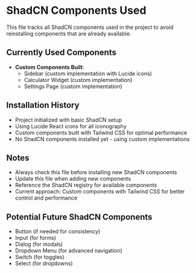 # ShadCN Components Used

This file tracks all ShadCN components used in the project to avoid reinstalling components that are already available.

## Currently Used Components

- **Custom Components Built**: 
  - Sidebar (custom implementation with Lucide icons)
  - Calculator Widget (custom implementation)
  - Settings Page (custom implementation)

## Installation History

- Project initialized with basic ShadCN setup
- Using Lucide React icons for all iconography
- Custom components built with Tailwind CSS for optimal performance
- No ShadCN components installed yet - using custom implementations

## Notes

- Always check this file before installing new ShadCN components
- Update this file when adding new components
- Reference the ShadCN registry for available components
- Current approach: Custom components with Tailwind CSS for better control and performance

## Potential Future ShadCN Components

- Button (if needed for consistency)
- Input (for forms)
- Dialog (for modals)
- Dropdown Menu (for advanced navigation)
- Switch (for toggles)
- Select (for dropdowns) 